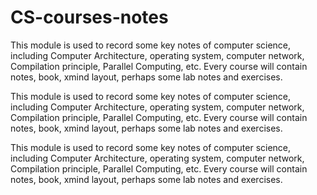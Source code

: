 # CS-courses-notes
This module is used to record some key notes of computer science, including Computer Architecture, operating system, computer network, Compilation principle, Parallel Computing, etc. Every course will contain notes, book, xmind layout, perhaps some lab notes and exercises.

This module is used to record some key notes of computer science, including Computer Architecture, operating system, computer network, Compilation principle, Parallel Computing, etc. Every course will contain notes, book, xmind layout, perhaps some lab notes and exercises.

This module is used to record some key notes of computer science, including Computer Architecture, operating system, computer network, Compilation principle, Parallel Computing, etc. Every course will contain notes, book, xmind layout, perhaps some lab notes and exercises.